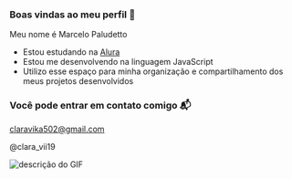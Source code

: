 ### Boas vindas ao meu perfil 💙

Meu nome é Marcelo Paludetto

- Estou estudando na [Alura](https://www.alura.com.br)
- Estou me desenvolvendo na linguagem JavaScript
- Utilizo esse espaço para minha organização e compartilhamento dos meus projetos desenvolvidos

### Você pode entrar em contato comigo 📬

claravika502@gmail.com

@clara_vii19

![descrição do GIF](https://media1.tenor.com/m/V1krBeIXaZAAAAAC/dumfounded-lord-anthony-bridgerton.gif)

